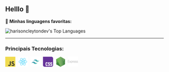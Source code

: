 ## Helllo 🤙

🌟 **Minhas linguagens favoritas:**  

![harisoncleytondev's Top Languages](https://github-readme-stats.vercel.app/api/top-langs/?username=harisoncleytondev&theme=merko&show_icons=true&hide_border=true&layout=compact)

---

### Principais Tecnologias:

<span>
  <img alt="JavaScript" src="https://raw.githubusercontent.com/github/explore/main/topics/javascript/javascript.png" width="32" height="32" />&nbsp;
  <img alt="React" src="https://raw.githubusercontent.com/github/explore/main/topics/react/react.png" width="32" height="32" />&nbsp;
  <img alt="Tailwind CSS" src="https://raw.githubusercontent.com/github/explore/main/topics/tailwind/tailwind.png" width="32" height="32" />&nbsp;
  <img alt="CSS" src="https://raw.githubusercontent.com/github/explore/main/topics/css/css.png" width="32" height="32" />&nbsp;
  <img alt="Node.js" src="https://raw.githubusercontent.com/github/explore/main/topics/nodejs/nodejs.png" width="32" height="32" />&nbsp;
  <img alt="ExpressJS" src="https://raw.githubusercontent.com/github/explore/main/topics/express/express.png" width="32" height="32" />&nbsp;
</span>
